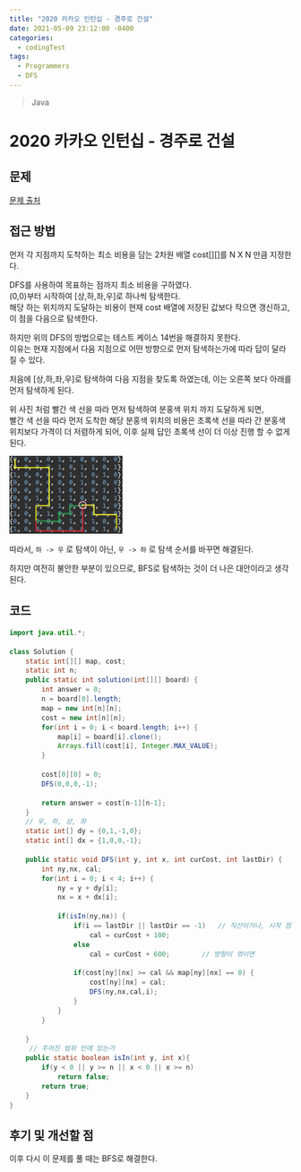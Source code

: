 ```yaml
---
title: "2020 카카오 인턴십 - 경주로 건설"
date: 2021-05-09 23:12:00 -0400
categories:
  - codingTest
tags:
  - Programmers
  - DFS
---
```


> Java

# 2020 카카오 인턴십 - 경주로 건설

## 문제

[문제 출처](https://programmers.co.kr/learn/courses/30/lessons/67259)

## 접근 방법

먼저 각 지점까지 도착하는 최소 비용을 담는 2차원 배열 cost[][]를 N X N 만큼 지정한다.

DFS를 사용하여 목표하는 점까지 최소 비용을 구하였다.  
(0,0)부터 시작하여 [상,하,좌,우]로 하나씩 탐색한다.  
해당 하는 위치까지 도달하는 비용이 현재 cost 배열에 저장된 값보다 작으면 갱신하고, 이 점을 다음으로 탐색한다.

하지만 위의 DFS의 방법으로는 테스트 케이스 14번을 해결하지 못한다.  
이유는 현재 지점에서 다음 지점으로 어떤 방향으로 먼저 탐색하는가에 따라 답이 달라 질 수 있다.

처음에 [상,하,좌,우]로 탐색하여 다음 지점을 찾도록 하였는데, 이는 오른쪽 보다 아래를 먼저 탐색하게 된다.

위 사진 처럼 빨간 색 선을 따라 먼저 탐색하여 분홍색 위치 까지 도달하게 되면,  
빨간 색 선을 따라 먼저 도착한 해당 분홍색 위치의 비용은 초록색 선을 따라 간 분홍색 위치보다 가격이 더 저렴하게 되어, 이후 실제 답인 초록색 선이 더 이상 진행 할 수 없게 된다.

<img src="/images/codingTest/bj/67259.JPG" width="40%" height="40%">

따라서, `하 -> 우` 로 탐색이 아닌, `우 -> 하` 로 탐색 순서를 바꾸면 해결된다.

하지만 여전히 불안한 부분이 있으므로, BFS로 탐색하는 것이 더 나은 대안이라고 생각된다.

## 코드

```java
import java.util.*;

class Solution {
	static int[][] map, cost;
	static int n;
    public static int solution(int[][] board) {
        int answer = 0;
        n = board[0].length;
        map = new int[n][n];
        cost = new int[n][n];
        for(int i = 0; i < board.length; i++) {
        	map[i] = board[i].clone();
        	Arrays.fill(cost[i], Integer.MAX_VALUE);
        }

        cost[0][0] = 0;
        DFS(0,0,0,-1);

        return answer = cost[n-1][n-1];
    }
    // 우, 하, 상, 좌
    static int[] dy = {0,1,-1,0};
    static int[] dx = {1,0,0,-1};

    public static void DFS(int y, int x, int curCost, int lastDir) {
    	int ny,nx, cal;
    	for(int i = 0; i < 4; i++) {
    		ny = y + dy[i];
    		nx = x + dx[i];

    		if(isIn(ny,nx)) {
    			if(i == lastDir || lastDir == -1)	// 직선이거나, 시작 점일 때
        			cal = curCost + 100;
        		else
        			cal = curCost + 600;		// 방향이 꺾이면

    			if(cost[ny][nx] >= cal && map[ny][nx] == 0) {
	    			cost[ny][nx] = cal;
	    			DFS(ny,nx,cal,i);
    			}
    		}
    	}

    }
     // 주어진 범위 안에 있는가
    public static boolean isIn(int y, int x){
        if(y < 0 || y >= n || x < 0 || x >= n)
            return false;
        return true;
    }
}
```

## 후기 및 개선할 점

이후 다시 이 문제를 풀 때는 BFS로 해결한다.
